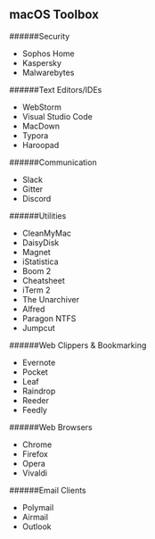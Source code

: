 macOS Toolbox
------------

######Security
- Sophos Home 
- Kaspersky
- Malwarebytes

######Text Editors/IDEs
* WebStorm
* Visual Studio Code
* MacDown
* Typora
* Haroopad

######Communication
- Slack
- Gitter
- Discord

######Utilities
- CleanMyMac
- DaisyDisk
- Magnet
- iStatistica
- Boom 2
- Cheatsheet
- iTerm 2
- The Unarchiver
- Alfred
- Paragon NTFS
- Jumpcut

######Web Clippers & Bookmarking
- Evernote
- Pocket
- Leaf
- Raindrop
- Reeder
- Feedly 

######Web Browsers
- Chrome
- Firefox
- Opera
- Vivaldi

######Email Clients
- Polymail
- Airmail
- Outlook


